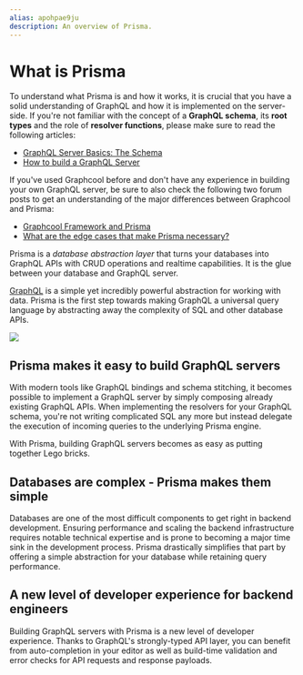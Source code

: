 ```yaml
---
alias: apohpae9ju 
description: An overview of Prisma.
---
```


# What is Prisma

<InfoBox>

To understand what Prisma is and how it works, it is crucial that you have a solid understanding of GraphQL and how it is implemented on the server-side. If you're not familiar with the concept of a **GraphQL schema**, its **root types** and the role of **resolver functions**, please make sure to read the following articles:

- [GraphQL Server Basics: The Schema](https://blog.graph.cool/ac5e2950214e)
- [How to build a GraphQL Server](https://blog.graph.cool/6da86f346e68)

If you've used Graphcool before and don't have any experience in building your own GraphQL server, be sure to also check the following two forum posts to get an understanding of the major differences between Graphcool and Prisma:

- [Graphcool Framework and Prisma](https://www.graph.cool/forum/t/graphcool-framework-and-prisma/2237)
- [What are the edge cases that make Prisma necessary?](https://www.graph.cool/forum/t/what-are-the-edge-cases-that-make-prisma-necessary/2857/8)

</InfoBox>

Prisma is a _database abstraction layer_ that turns your databases into GraphQL APIs with CRUD operations and realtime capabilities. It is the glue between your database and GraphQL server.

[GraphQL](http://graphql.org/) is a simple yet incredibly powerful abstraction for working with data. Prisma is the first step towards making GraphQL a universal query language by abstracting away the complexity of SQL and other database APIs.

![](https://imgur.com/g41vZah.png)

## Prisma makes it easy to build GraphQL servers

With modern tools like GraphQL bindings and schema stitching, it becomes possible to implement a GraphQL server by simply composing already existing GraphQL APIs. When implementing the resolvers for your GraphQL schema, you're not writing complicated SQL any more but instead delegate the execution of incoming queries to the underlying Prisma engine.

With Prisma, building GraphQL servers becomes as easy as putting together Lego bricks.

## Databases are complex - Prisma makes them simple

Databases are one of the most difficult components to get right in backend development. Ensuring performance and scaling the backend infrastructure requires notable technical expertise and is prone to becoming a major time sink in the development process. Prisma drastically simplifies that part by offering a simple abstraction for your database while retaining query performance.

## A new level of developer experience for backend engineers

Building GraphQL servers with Prisma is a new level of developer experience. Thanks to GraphQL's strongly-typed API layer, you can benefit from auto-completion in your editor as well as build-time validation and error checks for API requests and response payloads.
